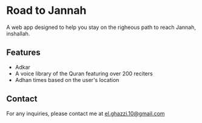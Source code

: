 # Road to Jannah

A web app designed to help you stay on the righeous path to reach Jannah, inshallah.

## Features 
- Adkar
- A voice library of the Quran featuring over 200 reciters
- Adhan times based on the user's location

## Contact

For any inquiries, please contact me at el.ghazzi.10@gmail.com
